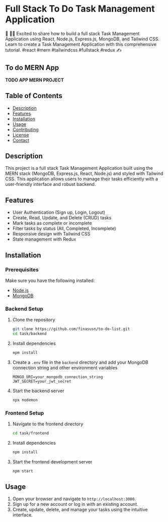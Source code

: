 # Full Stack To Do Task Management Application

🚀 👨‍💻 Excited to share how to build a full stack Task Management Application using React, Node.js, Express.js, MongoDB, and Tailwind CSS. Learn to create a Task Management Application with this comprehensive tutorial. #react #mern #tailwindcss #fullstack #redux ✍

## To do MERN App
**TODO APP MERN PROJECT**

## Table of Contents
- [Description](#description)
- [Features](#features)
- [Installation](#installation)
- [Usage](#usage)
- [Contributing](#contributing)
- [License](#license)
- [Contact](#contact)

## Description
This project is a full stack Task Management Application built using the MERN stack (MongoDB, Express.js, React, Node.js) and styled with Tailwind CSS. This application allows users to manage their tasks efficiently with a user-friendly interface and robust backend.

## Features
- User Authentication (Sign up, Login, Logout)
- Create, Read, Update, and Delete (CRUD) tasks
- Mark tasks as complete or incomplete
- Filter tasks by status (All, Completed, Incomplete)
- Responsive design with Tailwind CSS
- State management with Redux

## Installation

### Prerequisites
Make sure you have the following installed:
- [Node.js](https://nodejs.org/)
- [MongoDB](https://www.mongodb.com/)

### Backend Setup
1. Clone the repository
    ```bash
    git clone https://github.com/finasusn/to-do-list.git
    cd task/backend
    ```
2. Install dependencies
    ```bash
    npm install
    ```
3. Create a `.env` file in the `backend` directory and add your MongoDB connection string and other environment variables
    ```
    MONGO_URI=your_mongodb_connection_string
    JWT_SECRET=your_jwt_secret
    ```
4. Start the backend server
    ```bash
    npx nodemon
    ```

### Frontend Setup
1. Navigate to the frontend directory
    ```bash
    cd task/frontend
    ```
2. Install dependencies
    ```bash
    npm install
    ```
3. Start the frontend development server
    ```bash
    npm start
    ```

## Usage
1. Open your browser and navigate to `http://localhost:3000`.
2. Sign up for a new account or log in with an existing account.
3. Create, update, delete, and manage your tasks using the intuitive interface.

